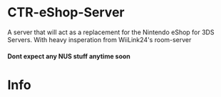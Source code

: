 # CTR-eShop-Server
A server that will act as a replacement for the Nintendo eShop for 3DS Servers. With heavy insperation from WiiLink24's room-server 

#### Dont expect any NUS stuff anytime soon

# Info

